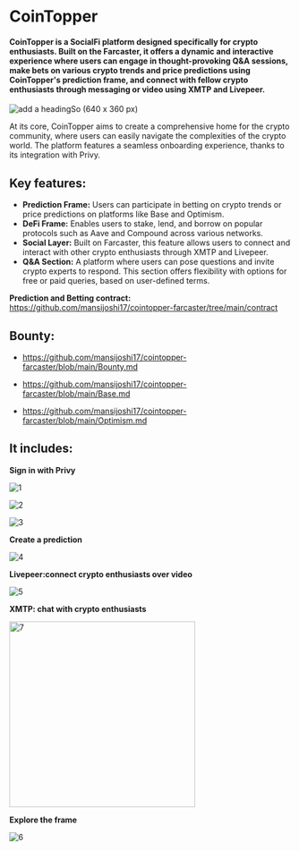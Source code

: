 # CoinTopper

#### CoinTopper is a SocialFi platform designed specifically for crypto enthusiasts. Built on the Farcaster, it offers a dynamic and interactive experience where users can engage in thought-provoking Q&A sessions, make bets on various crypto trends and price predictions using CoinTopper's prediction frame, and connect with fellow crypto enthusiasts through messaging or video using XMTP and Livepeer. 

![add a headingSo (640 x 360 px)](https://github.com/Disha1998/Cointopper-Farcaster.README/assets/69969675/2de9733e-bafb-4ca0-8724-7b9326a29134)


At its core, CoinTopper aims to create a comprehensive home for the crypto community, where users can easily navigate the complexities of the crypto world. The platform features a seamless onboarding experience, thanks to its integration with Privy. 



## Key features:
- **Prediction Frame:** Users can participate in betting on crypto trends or price predictions on platforms like Base and Optimism.
- **DeFi Frame:** Enables users to stake, lend, and borrow on popular protocols such as Aave and Compound across various networks.
- **Social Layer:** Built on Farcaster, this feature allows users to connect and interact with other crypto enthusiasts through XMTP and Livepeer.
- **Q&A Section:** A platform where users can pose questions and invite crypto experts to respond. This section offers flexibility with options for free or paid queries, based on user-defined terms.


**Prediction and Betting contract:**  https://github.com/mansijoshi17/cointopper-farcaster/tree/main/contract


## Bounty: 

- https://github.com/mansijoshi17/cointopper-farcaster/blob/main/Bounty.md
  
- https://github.com/mansijoshi17/cointopper-farcaster/blob/main/Base.md
  
- https://github.com/mansijoshi17/cointopper-farcaster/blob/main/Optimism.md


## It includes:

**Sign in with Privy** 

![1](https://github.com/Disha1998/Cointopper-Farcaster.README/assets/69969675/3e081f3f-5263-42c2-9af1-04f81607a245)

![2](https://github.com/Disha1998/Cointopper-Farcaster.README/assets/69969675/5e7f1ddb-0d6f-4c80-aece-47b75a744053)

![3](https://github.com/Disha1998/Cointopper-Farcaster.README/assets/69969675/3b9ae6ab-334b-4311-883d-fb60b4841e7a)


**Create a prediction**

![4](https://github.com/Disha1998/Cointopper-Farcaster.README/assets/69969675/1624f270-db71-4186-b26c-ba2821d05c48)


**Livepeer:connect crypto enthusiasts over video**

![5 ](https://github.com/Disha1998/Cointopper-Farcaster.README/assets/69969675/92e19aa7-9905-403a-b41d-6052b820c2bb)


**XMTP: chat with crypto enthusiasts**

<img width="332" alt="7" src="https://github.com/Disha1998/Cointopper-Farcaster.README/assets/69969675/2021ef49-3159-4bf7-b3bc-d54ef2502c7d">

**Explore the frame**

![6](https://github.com/Disha1998/Cointopper-Farcaster.README/assets/69969675/b2ee2535-2f0c-42e2-92fa-61fb5f32fad3)


